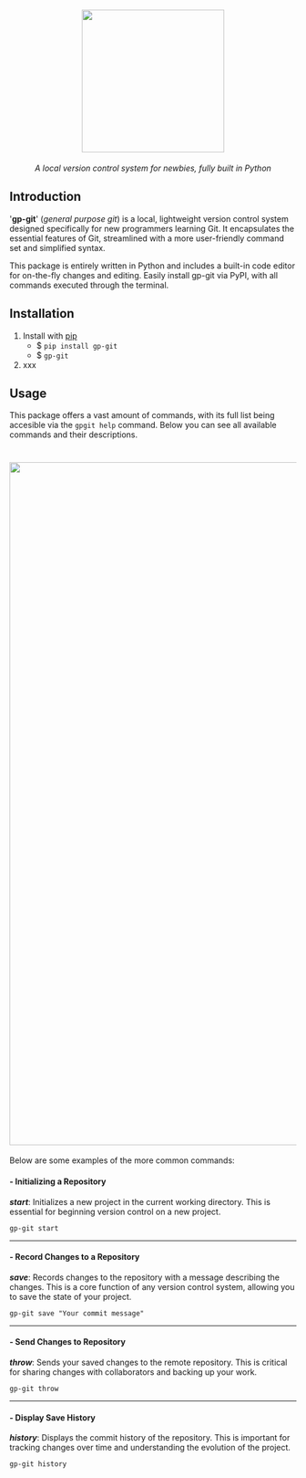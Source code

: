 <h1 align="center">
  <img src="https://github.com/user-attachments/assets/e26fac92-5d9e-4be4-8dc3-349f295cbd9b" width=250>
</h1>

<p align="center">
  <i align="center"> A local version control system for newbies, fully built in Python </i>
</p> 

## Introduction

'<b>gp-git</b>' (<i>general purpose git</i>) is a local, lightweight version control system designed specifically for new programmers learning Git. It encapsulates the essential features of Git, streamlined with a more user-friendly command set and simplified syntax. 

This package is entirely written in Python and includes a built-in code editor for on-the-fly changes and editing. Easily install gp-git via PyPI, with all commands executed through the terminal.

## Installation

1. Install with [pip](xxxx)
   + $ `pip install gp-git`
   + $ `gp-git`
2. xxx


## Usage

This package offers a vast amount of commands, with its full list being accesible via the `gpgit help` command. Below you can see all available commands and their descriptions.
<h1 align="center">
  <img width="1197" alt="image" src="https://github.com/user-attachments/assets/d8a47d3f-2e6d-4faf-a061-94518ce0999b">
</h1>

Below are some examples of the more common commands:
#### - Initializing a Repository
<i><b>start</b></i>: Initializes a new project in the current working directory. This is essential for beginning version control on a new project.
```
gp-git start
```
----
#### - Record Changes to a Repository
<i><b>save</b></i>: Records changes to the repository with a message describing the changes. This is a core function of any version control system, allowing you to save the state of your project.
```
gp-git save "Your commit message"
```
----
#### - Send Changes to Repository
<i><b>throw</b></i>: Sends your saved changes to the remote repository. This is critical for sharing changes with collaborators and backing up your work.
```
gp-git throw
```
----
#### - Display Save History
<i><b>history</b></i>: Displays the commit history of the repository. This is important for tracking changes over time and understanding the evolution of the project.
```
gp-git history
```
